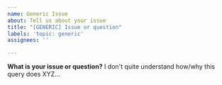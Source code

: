 ```yaml
---
name: Generic Issue
about: Tell us about your issue
title: "[GENERIC] Issue or question"
labels: 'topic: generic'
assignees: ''

---
```


**What is your issue or question?**
I don't quite understand how/why this query does XYZ...
